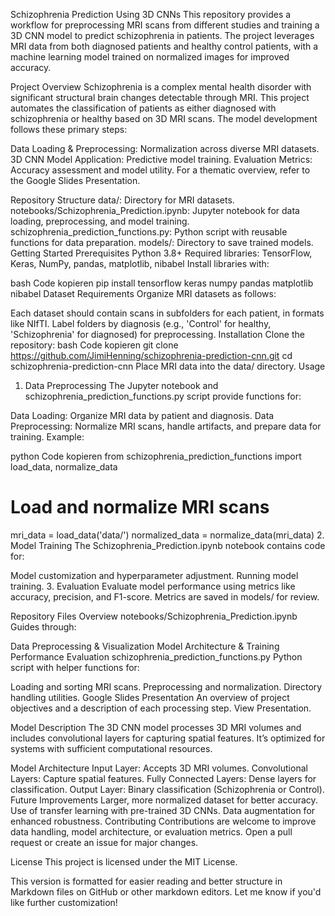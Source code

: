 Schizophrenia Prediction Using 3D CNNs
This repository provides a workflow for preprocessing MRI scans from different studies and training a 3D CNN model to predict schizophrenia in patients. The project leverages MRI data from both diagnosed patients and healthy control patients, with a machine learning model trained on normalized images for improved accuracy.

Project Overview
Schizophrenia is a complex mental health disorder with significant structural brain changes detectable through MRI. This project automates the classification of patients as either diagnosed with schizophrenia or healthy based on 3D MRI scans. The model development follows these primary steps:

Data Loading & Preprocessing: Normalization across diverse MRI datasets.
3D CNN Model Application: Predictive model training.
Evaluation Metrics: Accuracy assessment and model utility.
For a thematic overview, refer to the Google Slides Presentation.

Repository Structure
data/: Directory for MRI datasets.
notebooks/Schizophrenia_Prediction.ipynb: Jupyter notebook for data loading, preprocessing, and model training.
schizophrenia_prediction_functions.py: Python script with reusable functions for data preparation.
models/: Directory to save trained models.
Getting Started
Prerequisites
Python 3.8+
Required libraries: TensorFlow, Keras, NumPy, pandas, matplotlib, nibabel
Install libraries with:

bash
Code kopieren
pip install tensorflow keras numpy pandas matplotlib nibabel
Dataset Requirements
Organize MRI datasets as follows:

Each dataset should contain scans in subfolders for each patient, in formats like NIfTI.
Label folders by diagnosis (e.g., 'Control' for healthy, 'Schizophrenia' for diagnosed) for preprocessing.
Installation
Clone the repository:
bash
Code kopieren
git clone https://github.com/JimiHenning/schizophrenia-prediction-cnn.git
cd schizophrenia-prediction-cnn
Place MRI data into the data/ directory.
Usage
1. Data Preprocessing
The Jupyter notebook and schizophrenia_prediction_functions.py script provide functions for:

Data Loading: Organize MRI data by patient and diagnosis.
Data Preprocessing: Normalize MRI scans, handle artifacts, and prepare data for training.
Example:

python
Code kopieren
from schizophrenia_prediction_functions import load_data, normalize_data

# Load and normalize MRI scans
mri_data = load_data('data/')
normalized_data = normalize_data(mri_data)
2. Model Training
The Schizophrenia_Prediction.ipynb notebook contains code for:

Model customization and hyperparameter adjustment.
Running model training.
3. Evaluation
Evaluate model performance using metrics like accuracy, precision, and F1-score. Metrics are saved in models/ for review.

Repository Files Overview
notebooks/Schizophrenia_Prediction.ipynb
Guides through:

Data Preprocessing & Visualization
Model Architecture & Training
Performance Evaluation
schizophrenia_prediction_functions.py
Python script with helper functions for:

Loading and sorting MRI scans.
Preprocessing and normalization.
Directory handling utilities.
Google Slides Presentation
An overview of project objectives and a description of each processing step. View Presentation.

Model Description
The 3D CNN model processes 3D MRI volumes and includes convolutional layers for capturing spatial features. It’s optimized for systems with sufficient computational resources.

Model Architecture
Input Layer: Accepts 3D MRI volumes.
Convolutional Layers: Capture spatial features.
Fully Connected Layers: Dense layers for classification.
Output Layer: Binary classification (Schizophrenia or Control).
Future Improvements
Larger, more normalized dataset for better accuracy.
Use of transfer learning with pre-trained 3D CNNs.
Data augmentation for enhanced robustness.
Contributing
Contributions are welcome to improve data handling, model architecture, or evaluation metrics. Open a pull request or create an issue for major changes.

License
This project is licensed under the MIT License.

This version is formatted for easier reading and better structure in Markdown files on GitHub or other markdown editors. Let me know if you'd like further customization!
